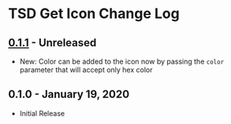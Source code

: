 # TSD Get Icon Change Log

## [0.1.1] - Unreleased
- New: Color can be added to the icon now by passing the `color` parameter that will accept only hex color

[0.1.1]: https://github.com/TremiDkhar/TSD-Get-Icon/compare/0.1.0...0.1.1

## 0.1.0 - January 19, 2020
- Initial Release